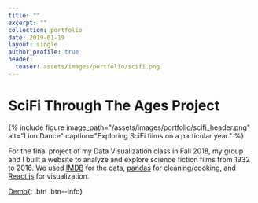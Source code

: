 ```yaml
---
title: ""
excerpt: ""
collection: portfolio
date: 2019-01-19
layout: single
author_profile: true
header:
  teaser: assets/images/portfolio/scifi.png
---
```


# SciFi Through The Ages Project

{% include figure image_path="/assets/images/portfolio/scifi_header.png" alt="Lion Dance" caption="Exploring SciFi films on a particular year." %}

For the final project of my Data Visualization class in Fall 2018, my group and I built a website to analyze and explore science fiction films from 1932 to 2016. We used [IMDB](https://www.imdb.com/) for the data, [pandas](https://pandas.pydata.org/) for cleaning/cooking, and [React.js](https://reactjs.org/) for visualization.

[Demo](https://scifithroughtheages.com){: .btn .btn--info}
